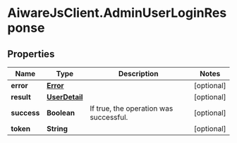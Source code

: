 # AiwareJsClient.AdminUserLoginResponse

## Properties

Name | Type | Description | Notes
------------ | ------------- | ------------- | -------------
**error** | [**Error**](Error.md) |  | [optional] 
**result** | [**UserDetail**](UserDetail.md) |  | [optional] 
**success** | **Boolean** | If true, the operation was successful. | [optional] 
**token** | **String** |  | [optional] 


